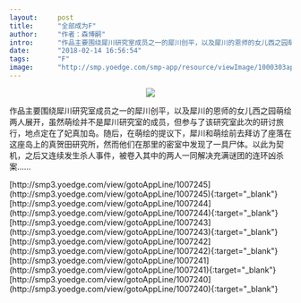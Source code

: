 ```yaml
---
layout:     post
title:      "全部成为F"
author:     "作者：森博嗣"
intro:      "作品主要围绕犀川研究室成员之一的犀川创平，以及犀川的恩师的女儿西之园萌绘两人展开，虽然萌绘并不是犀川研究室的成员，但参与了该研究室此次的研讨旅行，地点定在了妃真加岛。随后，在萌绘的提议下，犀川和萌绘前去拜访了座落在这座岛上的真贺田研究所，然而他们在那里的密室中发现了一具尸体。以此为契机，之后又连续发生杀人事件，被卷入其中的两人一同解决充满谜团的连环凶杀案……"
date:       "2018-02-14 16:56:54"
tags:       "F"
image:      "http://smp.yoedge.com/smp-app/resource/viewImage/1000303appline.png"
---
```

<div style="text-align: center">
<p><img src="http://smp.yoedge.com/smp-app/resource/viewImage/1000303appline.png"/></p>
</div>
<p class="post-meta">
<span>作品主要围绕犀川研究室成员之一的犀川创平，以及犀川的恩师的女儿西之园萌绘两人展开，虽然萌绘并不是犀川研究室的成员，但参与了该研究室此次的研讨旅行，地点定在了妃真加岛。随后，在萌绘的提议下，犀川和萌绘前去拜访了座落在这座岛上的真贺田研究所，然而他们在那里的密室中发现了一具尸体。以此为契机，之后又连续发生杀人事件，被卷入其中的两人一同解决充满谜团的连环凶杀案……</span>
</p>
[http://smp3.yoedge.com/view/gotoAppLine/1007245](http://smp3.yoedge.com/view/gotoAppLine/1007245){:target="_blank"}
[http://smp3.yoedge.com/view/gotoAppLine/1007244](http://smp3.yoedge.com/view/gotoAppLine/1007244){:target="_blank"}
[http://smp3.yoedge.com/view/gotoAppLine/1007243](http://smp3.yoedge.com/view/gotoAppLine/1007243){:target="_blank"}
[http://smp3.yoedge.com/view/gotoAppLine/1007242](http://smp3.yoedge.com/view/gotoAppLine/1007242){:target="_blank"}
[http://smp3.yoedge.com/view/gotoAppLine/1007241](http://smp3.yoedge.com/view/gotoAppLine/1007241){:target="_blank"}
[http://smp3.yoedge.com/view/gotoAppLine/1007240](http://smp3.yoedge.com/view/gotoAppLine/1007240){:target="_blank"}


